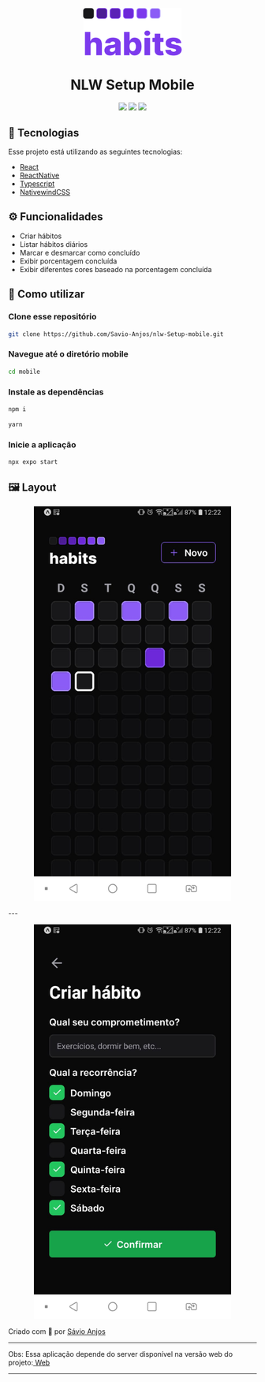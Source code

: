  <p align='center'><img width='200' src=".github/logo2.svg"/></p>

 <h1 align="center">NLW Setup Mobile</h1>

 <p align='center'>
<img src="https://img.shields.io/github/repo-size/Savio-Anjos/nlw-Setup-mobile?color=7c3aed">
<img src="https://img.shields.io/github/languages/count/Savio-Anjos/nlw-Setup-mobile?color=7c3aed">
<img src="https://img.shields.io/github/last-commit/Savio-Anjos/nlw-Setup-mobile?color=7c3aed"> 
</p>

## 🚀 Tecnologias
Esse projeto está utilizando as seguintes tecnologias:
    

- [React](https://pt-br.reactjs.org/)
- [ReactNative](https://reactnative.dev/)
- [Typescript](https://www.typescriptlang.org/)  
- [NativewindCSS](https://tailwindcss.com/)


## ⚙️ Funcionalidades
- Criar hábitos
- Listar hábitos diários
- Marcar e desmarcar como concluído
- Exibir porcentagem concluída
- Exibir diferentes cores baseado na porcentagem concluída

## 🎲 Como utilizar
### Clone esse repositório
```bash
git clone https://github.com/Savio-Anjos/nlw-Setup-mobile.git

```
### Navegue até o diretório mobile
```bash 
cd mobile
```

### Instale as dependências
```bash
npm i
```
```bash
yarn
```
### Inicie a aplicação 
```bash
npx expo start
```

## 🖼️ Layout
<p align="center"><img width="400" src=".github/home.jpeg"></p>
 ---
<p align="center"><img  width="400" src=".github/modal.jpeg"></p>






<p>Criado com 💙 por <a href='https://github.com/Savio-Anjos/' target='_blank'>Sávio Anjos</a></p>

---

<p>Obs: Essa aplicação depende do server disponível na versão web do projeto:<a href='https://github.com/Savio-Anjos/nlw-Setup' target='_blank'> Web</a></p>

---


 

